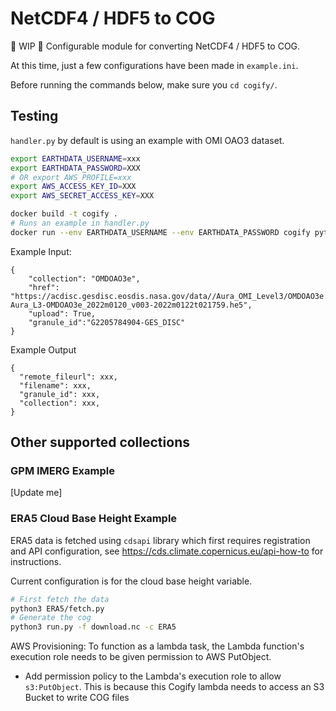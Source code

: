 # NetCDF4 / HDF5 to COG

🚧 WIP 🚧 Configurable module for converting NetCDF4 / HDF5 to COG.

At this time, just a few configurations have been made in `example.ini`.

Before running the commands below, make sure you `cd cogify/`.

## Testing

`handler.py` by default is using an example with OMI OAO3 dataset.

```bash
export EARTHDATA_USERNAME=xxx
export EARTHDATA_PASSWORD=XXX
# OR export AWS_PROFILE=xxx
export AWS_ACCESS_KEY_ID=XXX
export AWS_SECRET_ACCESS_KEY=XXX

docker build -t cogify .
# Runs an example in handler.py
docker run --env EARTHDATA_USERNAME --env EARTHDATA_PASSWORD cogify python -m handler 
```


Example Input:
```
{
    "collection": "OMDOAO3e",
    "href": "https://acdisc.gesdisc.eosdis.nasa.gov/data//Aura_OMI_Level3/OMDOAO3e.003/2022/OMI-Aura_L3-OMDOAO3e_2022m0120_v003-2022m0122t021759.he5",
    "upload": True,
    "granule_id":"G2205784904-GES_DISC"
}

```

Example Output
```
{
  "remote_fileurl": xxx,
  "filename": xxx,
  "granule_id": xxx,
  "collection": xxx,
}

```


## Other supported collections

### GPM IMERG Example

[Update me]

### ERA5 Cloud Base Height Example

ERA5 data is fetched using `cdsapi` library which first requires registration and API configuration, see https://cds.climate.copernicus.eu/api-how-to for instructions. 

Current configuration is for the cloud base height variable.

```bash
# First fetch the data
python3 ERA5/fetch.py
# Generate the cog
python3 run.py -f download.nc -c ERA5
```


AWS Provisioning:
To function as a lambda task, the Lambda function's execution role needs to be given permission to AWS PutObject.

- Add permission policy to the Lambda's execution role to allow `s3:PutObject`. This is because this Cogify lambda needs to access an S3 Bucket to write COG files
